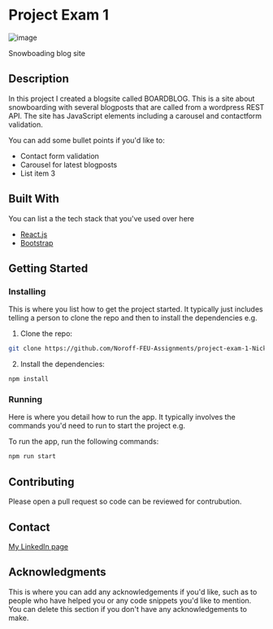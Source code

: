 # Project Exam 1

![image](https://user-images.githubusercontent.com/100228811/205772278-e0e13ff5-a154-40de-8670-71c87ba7ae1a.jpg)


Snowboading blog site

## Description
In this project I created a blogsite called BOARDBLOG. This is a site about snowboarding with several blogposts that are called from a wordpress REST API. The site has JavaScript elements including a carousel and contactform validation. 

You can add some bullet points if you'd like to:

- Contact form validation
- Carousel for latest blogposts
- List item 3

## Built With

You can list a the tech stack that you've used over here

- [React.js](https://reactjs.org/)
- [Bootstrap](https://getbootstrap.com)

## Getting Started

### Installing

This is where you list how to get the project started. It typically just includes telling a person to clone the repo and then to install the dependencies e.g.

1. Clone the repo:

```bash
git clone https://github.com/Noroff-FEU-Assignments/project-exam-1-Nickenn
```

2. Install the dependencies:

```
npm install
```

### Running

Here is where you detail how to run the app. It typically involves the commands you'd need to run to start the project e.g.

To run the app, run the following commands:

```bash
npm run start
```

## Contributing

Please open a pull request so code can be reviewed for contrubution.

## Contact

[My LinkedIn page](https://www.linkedin.com/in/nicholas-avery-85415024a/)

## Acknowledgments

This is where you can add any acknowledgements if you'd like, such as to people who have helped you or any code snippets you'd like to mention. You can delete this section if you don't have any acknowledgements to make.
